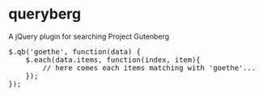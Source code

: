 queryberg
=========

A jQuery plugin for searching Project Gutenberg

<pre>
$.qb('goethe', function(data) {
	$.each(data.items, function(index, item){
		// here comes each items matching with 'goethe'...
	});
});
</pre>